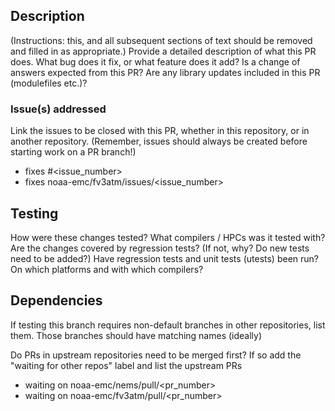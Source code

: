 ## Description

(Instructions: this, and all subsequent sections of text should be removed and filled in as appropriate.)
Provide a detailed description of what this PR does.
What bug does it fix, or what feature does it add?
Is a change of answers expected from this PR?
Are any library updates included in this PR (modulefiles etc.)?

### Issue(s) addressed

Link the issues to be closed with this PR, whether in this repository, or in another repository.
(Remember, issues should always be created before starting work on a PR branch!)
- fixes #<issue_number>
- fixes noaa-emc/fv3atm/issues/<issue_number>

## Testing

How were these changes tested?
What compilers / HPCs was it tested with?
Are the changes covered by regression tests? (If not, why? Do new tests need to be added?)
Have regression tests and unit tests (utests) been run? On which platforms and with which compilers?

## Dependencies

If testing this branch requires non-default branches in other repositories, list them.
Those branches should have matching names (ideally)

Do PRs in upstream repositories need to be merged first?
If so add the "waiting for other repos" label and list the upstream PRs
- waiting on noaa-emc/nems/pull/<pr_number>
- waiting on noaa-emc/fv3atm/pull/<pr_number>
